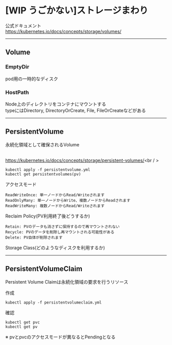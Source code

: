 # [WIP うごかない]ストレージまわり

公式ドキュメント<br />
https://kubernetes.io/docs/concepts/storage/volumes/

---

## Volume

### EmptyDir
pod用の一時的なディスク

### HostPath
Node上のディレクトリをコンテナにマウントする<br />
typeにはDirectory, DirectoryOrCreate, File, FileOrCreateなどがある<br />

---

## PersistentVolume
永続化領域として確保されるVolume<br /><br />

https://kubernetes.io/docs/concepts/storage/persistent-volumes/<br / >

```
kubectl apply -f persistentvolume.yml
kubectl get persistentvolumes(pv)
```

アクセスモード
```
ReadWriteOnce: 単一ノードからRead/Writeされます
ReadOnlyMany: 単一ノードからWrite、複数ノードからReadされます
ReadWriteMany: 複数ノードからRead/Writeされます
```

Reclaim Policy(PV利用終了後どうするか)
```
Retain: PVのデータも消さずに保持するので再マウントされない
Recycle: PVのデータを削除し再マウントされる可能性がある
Delete: PV自体が削除されます
```

Storage Class(どのようなディスクを利用するか)

---

## PersistentVolumeClaim
Persistent Volume Claimは永続化領域の要求を行うリソース

作成
```
kubectl apply -f persistentvolumeclaim.yml
```

確認
```
kubectl get pvc
kubectl get pv
```

※ pvとpvcのアクセスモードが異なるとPendingとなる



